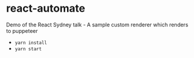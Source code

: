 # react-automate
Demo of the React Sydney talk - A sample custom renderer which renders to puppeteer

- `yarn install`
- `yarn start`